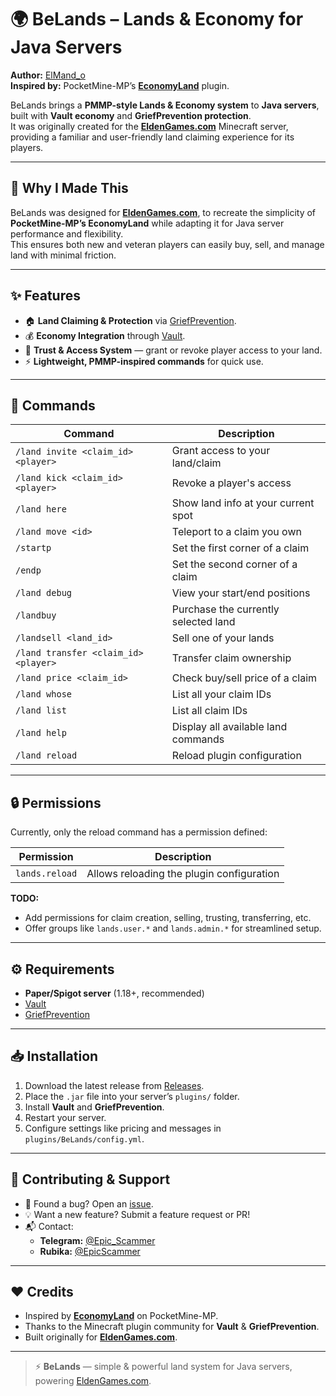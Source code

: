 # 🌍 BeLands – Lands & Economy for Java Servers

**Author:** [ElMand_o](https://github.com/ElMand-o)  
**Inspired by:** PocketMine-MP’s [**EconomyLand**](https://poggit.pmmp.io/p/EconomyLand) plugin.

BeLands brings a **PMMP-style Lands & Economy system** to **Java servers**, built with **Vault economy** and **GriefPrevention protection**.  
It was originally created for the [**EldenGames.com**](https://eldengames.com) Minecraft server, providing a familiar and user-friendly land claiming experience for its players.

---

## 🌟 Why I Made This
BeLands was designed for [**EldenGames.com**](https://eldengames.com), to recreate the simplicity of **PocketMine-MP’s EconomyLand** while adapting it for Java server performance and flexibility.  
This ensures both new and veteran players can easily buy, sell, and manage land with minimal friction.

---

## ✨ Features
- 🏠 **Land Claiming & Protection** via [GriefPrevention](https://www.spigotmc.org/resources/griefprevention.1884/).  
- 💰 **Economy Integration** through [Vault](https://www.spigotmc.org/resources/vault.34315/).  
- 🔑 **Trust & Access System** — grant or revoke player access to your land.  
- ⚡ **Lightweight, PMMP-inspired commands** for quick use.  

---

## 📜 Commands

| Command | Description |
|---------|-------------|
| `/land invite <claim_id> <player>` | Grant access to your land/claim |
| `/land kick <claim_id> <player>` | Revoke a player's access |
| `/land here` | Show land info at your current spot |
| `/land move <id>` | Teleport to a claim you own |
| `/startp` | Set the first corner of a claim |
| `/endp` | Set the second corner of a claim |
| `/land debug` | View your start/end positions |
| `/landbuy` | Purchase the currently selected land |
| `/landsell <land_id>` | Sell one of your lands |
| `/land transfer <claim_id> <player>` | Transfer claim ownership |
| `/land price <claim_id>` | Check buy/sell price of a claim |
| `/land whose` | List all your claim IDs |
| `/land list` | List all claim IDs |
| `/land help` | Display all available land commands |
| `/land reload` | Reload plugin configuration |

---

## 🔒 Permissions

Currently, only the reload command has a permission defined:

| Permission | Description |
|------------|-------------|
| `lands.reload` | Allows reloading the plugin configuration |

**TODO:**  
- Add permissions for claim creation, selling, trusting, transferring, etc.  
- Offer groups like `lands.user.*` and `lands.admin.*` for streamlined setup.

---

## ⚙️ Requirements
- **Paper/Spigot server** (1.18+, recommended)  
- [Vault](https://www.spigotmc.org/resources/vault.34315/)  
- [GriefPrevention](https://www.spigotmc.org/resources/griefprevention.1884/)  

---

## 📥 Installation
1. Download the latest release from [Releases](https://github.com/ElMand-o/BeLands/releases).  
2. Place the `.jar` file into your server’s `plugins/` folder.  
3. Install **Vault** and **GriefPrevention**.  
4. Restart your server.  
5. Configure settings like pricing and messages in `plugins/BeLands/config.yml`.  

---

## 🤝 Contributing & Support
- 📌 Found a bug? Open an [issue](https://github.com/ElMand-o/BeLands/issues).  
- 💡 Want a new feature? Submit a feature request or PR!  
- 📬 Contact:  
  - **Telegram:** [@Epic_Scammer](https://t.me/Epic_Scammer)  
  - **Rubika:** [@EpicScammer](https://rubika.ir/EpicScammer)  

---

## ❤️ Credits
- Inspired by [**EconomyLand**](https://poggit.pmmp.io/p/EconomyLand) on PocketMine-MP.  
- Thanks to the Minecraft plugin community for **Vault** & **GriefPrevention**.  
- Built originally for [**EldenGames.com**](https://eldengames.com).  

---

> ⚡ **BeLands** — simple & powerful land system for Java servers, powering [EldenGames.com](https://eldengames.com).
